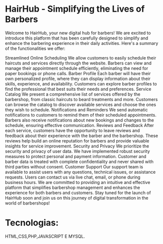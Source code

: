 # HairHub - Simplifying the Lives of Barbers
Welcome to HairHub, your new digital hub for barbers! We are excited to introduce this platform that has been carefully designed to simplify and enhance the barbering experience in their daily activities. Here's a summary of the functionalities we offer:

Streamlined Online Scheduling
We allow customers to easily schedule their haircuts and services directly through the website.
Barbers can view and manage their appointment schedule efficiently, eliminating the need for paper bookings or phone calls.
Barber Profile
Each barber will have their own personalized profile, where they can display information about their skills, experience, and availability.
Customers can explore barber profiles to find the professional that best suits their needs and preferences.
Service Catalog
We present a comprehensive list of services offered by the barbershop, from classic haircuts to beard treatments and more.
Customers can browse the catalog to discover available services and choose the ones they wish to schedule.
Notifications and Reminders
We send automatic notifications to customers to remind them of their scheduled appointments.
Barbers also receive notifications about new bookings and changes to the schedule, ensuring effective communication.
Reviews and Feedback
After each service, customers have the opportunity to leave reviews and feedback about their experience with the barber and the barbershop.
These reviews help build an online reputation for barbers and provide valuable insights for service improvement.
Security and Privacy
We prioritize the security and privacy of user data. We have implemented robust security measures to protect personal and payment information.
Customer and barber data is treated with complete confidentiality and never shared with third parties without consent.
Customer Support
Our support team is available to assist users with any questions, technical issues, or assistance requests.
Users can contact us via live chat, email, or phone during business hours.
We are committed to providing an intuitive and effective platform that simplifies barbershop management and enhances the experience for both barbers and customers. Stay tuned for the launch of HairHub soon and join us on this journey of digital transformation in the world of barbershops!
# Tecnologias:
HTML,CSS,PHP,JAVASCRIPT E MYSQL.